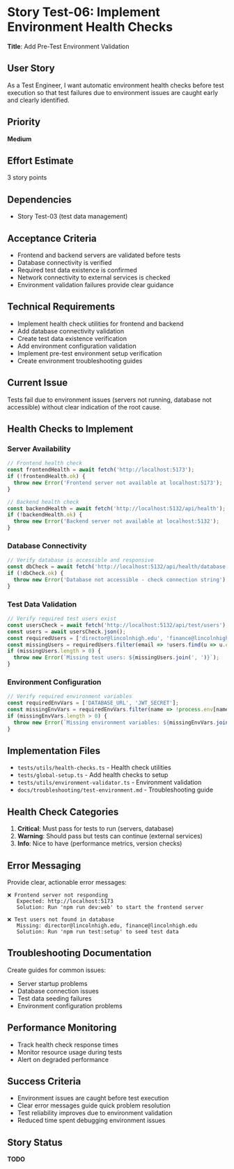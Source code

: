 # Story Test-06: Implement Environment Health Checks

**Title**: Add Pre-Test Environment Validation

## User Story
As a Test Engineer, I want automatic environment health checks before test execution so that test failures due to environment issues are caught early and clearly identified.

## Priority
**Medium**

## Effort Estimate
3 story points

## Dependencies
- Story Test-03 (test data management)

## Acceptance Criteria
- Frontend and backend servers are validated before tests
- Database connectivity is verified
- Required test data existence is confirmed
- Network connectivity to external services is checked
- Environment validation failures provide clear guidance

## Technical Requirements
- Implement health check utilities for frontend and backend
- Add database connectivity validation
- Create test data existence verification
- Add environment configuration validation
- Implement pre-test environment setup verification
- Create environment troubleshooting guides

## Current Issue
Tests fail due to environment issues (servers not running, database not accessible) without clear indication of the root cause.

## Health Checks to Implement

### Server Availability
```typescript
// Frontend health check
const frontendHealth = await fetch('http://localhost:5173');
if (!frontendHealth.ok) {
  throw new Error('Frontend server not available at localhost:5173');
}

// Backend health check
const backendHealth = await fetch('http://localhost:5132/api/health');
if (!backendHealth.ok) {
  throw new Error('Backend server not available at localhost:5132');
}
```

### Database Connectivity
```typescript
// Verify database is accessible and responsive
const dbCheck = await fetch('http://localhost:5132/api/health/database');
if (!dbCheck.ok) {
  throw new Error('Database not accessible - check connection string');
}
```

### Test Data Validation
```typescript
// Verify required test users exist
const usersCheck = await fetch('http://localhost:5132/api/test/users');
const users = await usersCheck.json();
const requiredUsers = ['director@lincolnhigh.edu', 'finance@lincolnhigh.edu', 'staff@colorgarb.com'];
const missingUsers = requiredUsers.filter(email => !users.find(u => u.email === email));
if (missingUsers.length > 0) {
  throw new Error(`Missing test users: ${missingUsers.join(', ')}`);
}
```

### Environment Configuration
```typescript
// Verify required environment variables
const requiredEnvVars = ['DATABASE_URL', 'JWT_SECRET'];
const missingEnvVars = requiredEnvVars.filter(name => !process.env[name]);
if (missingEnvVars.length > 0) {
  throw new Error(`Missing environment variables: ${missingEnvVars.join(', ')}`);
}
```

## Implementation Files
- `tests/utils/health-checks.ts` - Health check utilities
- `tests/global-setup.ts` - Add health checks to setup
- `tests/utils/environment-validator.ts` - Environment validation
- `docs/troubleshooting/test-environment.md` - Troubleshooting guide

## Health Check Categories
1. **Critical**: Must pass for tests to run (servers, database)
2. **Warning**: Should pass but tests can continue (external services)
3. **Info**: Nice to have (performance metrics, version checks)

## Error Messaging
Provide clear, actionable error messages:
```
❌ Frontend server not responding
   Expected: http://localhost:5173
   Solution: Run 'npm run dev:web' to start the frontend server

❌ Test users not found in database
   Missing: director@lincolnhigh.edu, finance@lincolnhigh.edu
   Solution: Run 'npm run test:setup' to seed test data
```

## Troubleshooting Documentation
Create guides for common issues:
- Server startup problems
- Database connection issues
- Test data seeding failures
- Environment configuration problems

## Performance Monitoring
- Track health check response times
- Monitor resource usage during tests
- Alert on degraded performance

## Success Criteria
- Environment issues are caught before test execution
- Clear error messages guide quick problem resolution
- Test reliability improves due to environment validation
- Reduced time spent debugging environment issues

## Story Status
**TODO**